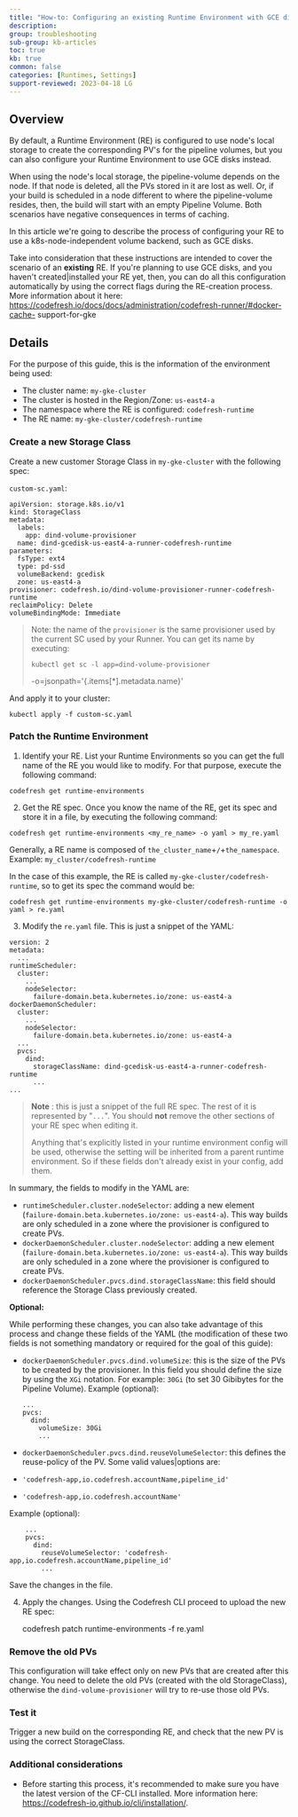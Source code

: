 ```yaml
---
title: "How-to: Configuring an existing Runtime Environment with GCE disks"
description: 
group: troubleshooting
sub-group: kb-articles
toc: true
kb: true
common: false
categories: [Runtimes, Settings]
support-reviewed: 2023-04-18 LG
---
```


## Overview

By default, a Runtime Environment (RE) is configured to use node's local
storage to create the corresponding PV's for the pipeline volumes, but you can
also configure your Runtime Environment to use GCE disks instead.

When using the node's local storage, the pipeline-volume depends on the node.
If that node is deleted, all the PVs stored in it are lost as well. Or, if
your build is scheduled in a node different to where the pipeline-volume
resides, then, the build will start with an empty Pipeline Volume. Both
scenarios have negative consequences in terms of caching.

In this article we're going to describe the process of configuring your RE to
use a k8s-node-independent volume backend, such as GCE disks.

Take into consideration that these instructions are intended to cover the
scenario of an **existing** RE. If you're planning to use GCE disks, and you
haven't created|installed your RE yet, then, you can do all this configuration
automatically by using the correct flags during the RE-creation process. More
information about it here:
https://codefresh.io/docs/docs/administration/codefresh-runner/#docker-cache-
support-for-gke

## Details

For the purpose of this guide, this is the information of the environment
being used:

  * The cluster name: `my-gke-cluster`
  * The cluster is hosted in the Region/Zone: `us-east4-a`
  * The namespace where the RE is configured: `codefresh-runtime`
  * The RE name: `my-gke-cluster/codefresh-runtime`

### Create a new Storage Class

Create a new customer Storage Class in `my-gke-cluster` with the following
spec:

`custom-sc.yaml`:

    
    
    apiVersion: storage.k8s.io/v1
    kind: StorageClass
    metadata:
      labels:
        app: dind-volume-provisioner
      name: dind-gcedisk-us-east4-a-runner-codefresh-runtime
    parameters:
      fsType: ext4
      type: pd-ssd
      volumeBackend: gcedisk
      zone: us-east4-a
    provisioner: codefresh.io/dind-volume-provisioner-runner-codefresh-runtime
    reclaimPolicy: Delete
    volumeBindingMode: Immediate
    

> Note: the name of the `provisioner` is the same provisioner used by the
> current SC used by your Runner. You can get its name by executing:
>  
>  
>     kubectl get sc -l app=dind-volume-provisioner
> -o=jsonpath='{.items[*].metadata.name}'
>  

And apply it to your cluster:

    
    
    kubectl apply -f custom-sc.yaml
    

### Patch the Runtime Environment

  1. Identify your RE. List your Runtime Environments so you can get the full name of the RE you would like to modify. For that purpose, execute the following command:

    
    
    codefresh get runtime-environments
    

  2. Get the RE spec. Once you know the name of the RE, get its spec and store it in a file, by executing the following command:

    
    
    codefresh get runtime-environments <my_re_name> -o yaml > my_re.yaml
    

Generally, a RE name is composed of `the_cluster_name`+`/`+`the_namespace`.
Example: `my_cluster/codefresh-runtime`

In the case of this example, the RE is called `my-gke-cluster/codefresh-
runtime`, so to get its spec the command would be:

    
    
    codefresh get runtime-environments my-gke-cluster/codefresh-runtime -o yaml > re.yaml
    

  3. Modify the `re.yaml` file. This is just a snippet of the YAML:

    
    
    version: 2
    metadata:
      ...
    runtimeScheduler:
      cluster:
        ...
        nodeSelector:
          failure-domain.beta.kubernetes.io/zone: us-east4-a
    dockerDaemonScheduler:
      cluster:
        ...
        nodeSelector:
          failure-domain.beta.kubernetes.io/zone: us-east4-a    
      ...
      pvcs:
        dind:
          storageClassName: dind-gcedisk-us-east4-a-runner-codefresh-runtime
          ...
    ...
    

> **Note** : this is just a snippet of the full RE spec. The rest of it is
> represented by "`...`". You should **not** remove the other sections of your
> RE spec when editing it.
>
> Anything that's explicitly listed in your runtime environment config will be
> used, otherwise the setting will be inherited from a parent runtime
> environment. So if these fields don't already exist in your config, add
> them.

In summary, the fields to modify in the YAML are:

  * `runtimeScheduler.cluster.nodeSelector`: adding a new element (`failure-domain.beta.kubernetes.io/zone: us-east4-a`). This way builds are only scheduled in a zone where the provisioner is configured to create PVs.
  * `dockerDaemonScheduler.cluster.nodeSelector`: adding a new element (`failure-domain.beta.kubernetes.io/zone: us-east4-a`). This way builds are only scheduled in a zone where the provisioner is configured to create PVs.
  * `dockerDaemonScheduler.pvcs.dind.storageClassName`: this field should reference the Storage Class previously created.

**Optional:**

While performing these changes, you can also take advantage of this process
and change these fields of the YAML (the modification of these two fields is
not something mandatory or required for the goal of this guide):

  * `dockerDaemonScheduler.pvcs.dind.volumeSize`: this is the size of the PVs to be created by the provisioner. In this field you should define the size by using the `XGi` notation. For example: `30Gi` (to set 30 Gibibytes for the Pipeline Volume). Example (optional):

    
    
        ...
        pvcs:
          dind:
            volumeSize: 30Gi
            ...
    

  * `dockerDaemonScheduler.pvcs.dind.reuseVolumeSelector`: this defines the reuse-policy of the PV. Some valid values|options are:

  * `'codefresh-app,io.codefresh.accountName,pipeline_id'`

  * `'codefresh-app,io.codefresh.accountName'`

Example (optional):

    
    
        ...
        pvcs:
          dind:
            reuseVolumeSelector: 'codefresh-app,io.codefresh.accountName,pipeline_id'
            ...
    

Save the changes in the file.

  4. Apply the changes. Using the Codefresh CLI proceed to upload the new RE spec:

    
    
       codefresh patch runtime-environments -f re.yaml
    

### Remove the old PVs

This configuration will take effect only on new PVs that are created after
this change. You need to delete the old PVs (created with the old
StorageClass), otherwise the `dind-volume-provisioner` will try to re-use
those old PVs.

### Test it

Trigger a new build on the corresponding RE, and check that the new PV is
using the correct StorageClass.

### Additional considerations

  * Before starting this process, it's recommended to make sure you have the latest version of the CF-CLI installed. More information here: https://codefresh-io.github.io/cli/installation/.

